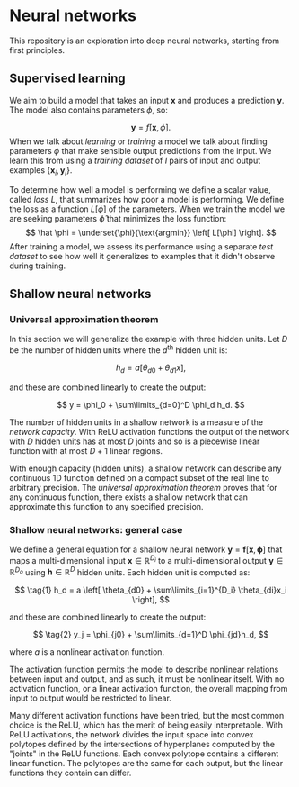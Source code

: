 # Neural networks

This repository is an exploration into deep neural networks, starting from first principles.

## Supervised learning
We aim to build a model that takes an input $\mathbf x$ and produces a prediction $\mathbf y$. The model also contains parameters $\phi$, so:

$$
\mathbf y = f[\mathbf x, \phi].
$$
When we talk about *learning* or *training* a model we talk about finding parameters $\phi$ that make sensible output predictions from the input. We learn this from using a *training dataset* of $I$ pairs of input and output examples $\{\mathbf x_i, \mathbf y_i\}$.

To determine how well a model is performing we define a scalar value, called *loss* $L$, that summarizes how poor a model is performing. We define the loss as a function $L[\phi]$ of the parameters. When we train the model we are seeking parameters $\hat \phi$ that minimizes the loss function:
$$
\hat \phi = \underset{\phi}{\text{argmin}} \left[ L[\phi] \right].
$$
After training a model, we assess its performance using a separate *test dataset* to see how well it generalizes to examples that it didn't observe during training.

## Shallow neural networks
### Universal approximation theorem
In this section we will generalize the example with three hidden units. Let $D$ be the number of hidden units where the $d^\text{th}$ hidden unit is:

$$
h_d = a[\theta_{d0} + \theta_{d1}x],
$$

and these are combined linearly to create the output:

$$
y = \phi_0 + \sum\limits_{d=0}^D \phi_d h_d.
$$

The number of hidden units in a shallow network is a measure of the *network capacity*. With ReLU activation functions the output of the network with $D$ hidden units has at most $D$ joints and so is a piecewise linear function with at most $D+1$ linear regions.

With enough capacity (hidden units), a shallow network can describe any continuous 1D function defined on a compact subset of the real line to arbitrary precision. The *universal approximation theorem* proves that for any continuous function, there exists a shallow network that can approximate this function to any specified precision.

### Shallow neural networks: general case
We define a general equation for a shallow neural network $\mathbf y = \mathbf f[\mathbf x, \mathbf \phi]$ that maps a multi-dimensional input $\mathbf x \in \mathbb R^{D_i}$ to a multi-dimensional output $\mathbf y \in \mathbb R^{D_o}$ using $\mathbf h \in \mathbb R^D$ hidden units. Each hidden unit is computed as:

$$
\tag{1}
h_d = a \left[ \theta_{d0} + \sum\limits_{i=1}^{D_i} \theta_{di}x_i \right],
$$

and these are combined linearly to create the output:

$$
\tag{2}
y_j = \phi_{j0} + \sum\limits_{d=1}^D \phi_{jd}h_d,
$$

where $a$ is a nonlinear activation function.

The activation function permits the model to describe nonlinear relations between input and output, and as such, it must be nonlinear itself. With no activation function, or a linear activation function, the overall mapping from input to output would be restricted to linear.

Many different activation functions have been tried, but the most common choice is the ReLU, which has the merit of being easily interpretable. With ReLU activations, the network divides the input space into convex polytopes defined by the intersections of hyperplanes computed by the "joints" in the ReLU functions. Each convex polytope contains a different linear function. The polytopes are the same for each output, but the linear functions they contain can differ.